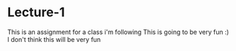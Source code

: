 # Lecture-1
This is an assignment for a class i'm following 
This is going to be very fun :) 
I don't think this will be very fun 
